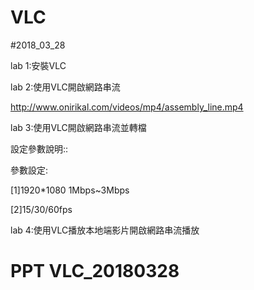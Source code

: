 # VLC

#2018_03_28

lab 1:安裝VLC

lab 2:使用VLC開啟網路串流

http://www.onirikal.com/videos/mp4/assembly_line.mp4

lab 3:使用VLC開啟網路串流並轉檔

設定參數說明::

參數設定:

[1]1920*1080 1Mbps~3Mbps

[2]15/30/60fps

lab 4:使用VLC播放本地端影片開啟網路串流播放

# PPT VLC_20180328
